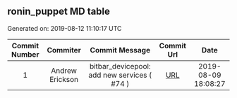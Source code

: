 ## ronin_puppet MD table
Generated on: 2019-08-12 11:10:17 UTC

| Commit Number | Commiter | Commit Message | Commit Url | Date | 
|:-----:|:-----:|:----------------------------------:|:------:|:----:| 
|1|Andrew Erickson|bitbar_devicepool: add new services ( #74 )|[URL](https://api.github.com/repos/mozilla-platform-ops/ronin_puppet/commits/1f3ffcd16bbf5513aece8b990c90546fec053330)|2019-08-09 18:08:27
